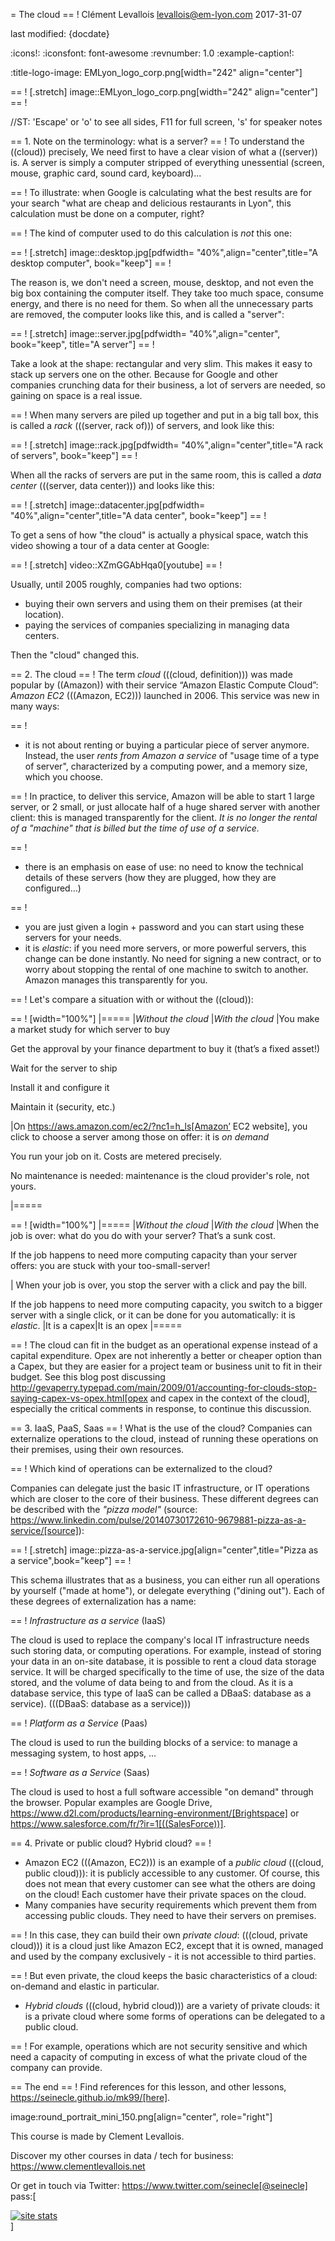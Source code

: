 = The cloud
== !
Clément Levallois <levallois@em-lyon.com>
2017-31-07

last modified: {docdate}

:icons!:
:iconsfont:   font-awesome
:revnumber: 1.0
:example-caption!:

:title-logo-image: EMLyon_logo_corp.png[width="242" align="center"]

== !
[.stretch]
image::EMLyon_logo_corp.png[width="242" align="center"]
== !


//ST: 'Escape' or 'o' to see all sides, F11 for full screen, 's' for speaker notes

== 1. Note on the terminology: what is a server?
== !
To understand the ((cloud)) precisely, We need first to have a clear vision of what a ((server)) is. A server is simply a computer stripped of everything unessential (screen, mouse, graphic card, sound card, keyboard)...

== !
To illustrate: when Google is calculating what the best results are for your search "what are cheap and delicious restaurants in Lyon", this calculation must be done on a computer, right?

== !
The kind of computer used to do this calculation is *not* this one:

== !
[.stretch]
image::desktop.jpg[pdfwidth= "40%",align="center",title="A desktop computer", book="keep"]
== !


The reason is, we don't need a screen, mouse, desktop, and not even the big box containing the computer itself.
They take too much space, consume energy, and there is no need for them.
So when all the unnecessary parts are removed, the computer looks like this, and is called a "server":

== !
[.stretch]
image::server.jpg[pdfwidth= "40%",align="center", book="keep", title="A server"]
== !


Take a look at the shape: rectangular and very slim.
This makes it easy to stack up servers one on the other.
Because for Google and other companies crunching data for their business, a lot of servers are needed, so gaining on space is a real issue.

== !
When many servers are piled up together and put in a big tall box, this is called a *rack* (((server, rack of))) of servers, and look like this:

== !
[.stretch]
image::rack.jpg[pdfwidth= "40%",align="center",title="A rack of servers", book="keep"]
== !


When all the racks of servers are put in the same room, this is called a *data center* (((server, data center))) and looks like this:

== !
[.stretch]
image::datacenter.jpg[pdfwidth= "40%",align="center",title="A data center", book="keep"]
== !


To get a sens of how "the cloud" is actually a physical space, watch this video showing a tour of a data center at Google:

== !
[.stretch]
video::XZmGGAbHqa0[youtube]
== !


Usually, until 2005 roughly, companies had two options:

- buying their own servers and using them on their premises (at their location).
- paying the services of companies specializing in managing data centers.

Then the "cloud" changed this.

== 2. The cloud
== !
The term *cloud* (((cloud, definition))) was made popular by ((Amazon)) with their service “Amazon Elastic Compute Cloud”: *Amazon EC2* (((Amazon, EC2))) launched in 2006. This service was new in many ways:


== !
- it is not about renting or buying a particular piece of server anymore.
Instead, the user *rents from Amazon a service* of "usage time of a type of server", characterized by a computing power, and a memory size, which you choose.

== !
In practice, to deliver this service, Amazon will be able to start 1 large server, or 2 small, or just allocate half of a huge shared server with another client: this is managed transparently for the client.
*It is no longer the rental of a "machine" that is billed but the time of use of a service.*

== !
- there is an emphasis on ease of use: no need to know the technical details of these servers (how they are plugged, how they are configured…)

== !
- you are just given a login + password and you can start using these servers for your needs.
- it is *elastic*: if you need more servers, or more powerful servers, this change can be done instantly.
No need for signing a new contract, or to worry about stopping the rental of one machine to switch to another.
Amazon manages this transparently for you.

== !
Let's compare a situation with or without the ((cloud)):


== !
[width="100%"]
|=====
|*Without the cloud* |*With the cloud*
|You make a market study for which server to buy

Get the approval by your finance department to buy it (that’s a fixed asset!)

Wait for the server to ship

Install it and configure it

Maintain it (security, etc.)

|On https://aws.amazon.com/ec2/?nc1=h_ls[Amazon’ EC2 website], you click to choose a server among those on offer: it is *on demand*

You run your job on it.
Costs are metered precisely.

No maintenance is needed: maintenance is the cloud provider's role, not yours.

|=====


== !
[width="100%"]
|=====
|*Without the cloud* |*With the cloud*
|When the job is over: what do you do with your server? That’s a sunk cost.

If the job happens to need more computing capacity than your server offers: you are stuck with your too-small-server!

|
When your job is over, you stop the server with a click and pay the bill.

If the job happens to need more computing capacity, you switch to a bigger server with a single click, or it can be done for you automatically: it is *elastic*.
|It is a capex|It is an opex
|=====


== !
The cloud can fit in the budget as an operational expense instead of a capital expenditure.
Opex are not inherently a better or cheaper option than a Capex, but they are easier for a project team or business unit to fit in their budget.
See this blog post discussing  http://gevaperry.typepad.com/main/2009/01/accounting-for-clouds-stop-saying-capex-vs-opex.html[opex and capex in the context of the cloud], especially the critical comments in response, to continue this discussion.

== 3. IaaS, PaaS, Saas
== !
What is the use of the cloud? Companies can externalize operations to the cloud, instead of running these operations on their premises, using their own resources.


== !
Which kind of operations can be externalized to the cloud?

Companies can delegate just the basic IT infrastructure, or IT operations which are closer to the core of their business. These different degrees can be described with the *"pizza model"* (source: https://www.linkedin.com/pulse/20140730172610-9679881-pizza-as-a-service/[source]):

== !
[.stretch]
image::pizza-as-a-service.jpg[align="center",title="Pizza as a service",book="keep"]
== !



This schema illustrates that as a business, you can either run all operations by yourself ("made at home"), or delegate everything ("dining out").
Each of these degrees of externalization has a name:


== !
*Infrastructure as a service* (IaaS)

The cloud is used to replace the company's local IT infrastructure needs such storing data, or computing operations.
For example, instead of storing your data in an on-site database, it is possible to rent a cloud data storage service.
It will be charged specifically to the time of use, the size of the data stored, and the volume of data being to and from the cloud.
As it is a database service, this type of IaaS can be called a DBaaS: database as a service). (((DBaaS: database as a service)))


== !
*Platform as a Service* (Paas)

The cloud is used to run the building blocks of a service: to manage a messaging system, to host apps, ...


== !
*Software as a Service* (Saas)

The cloud is used to host a full software accessible "on demand" through the browser.
Popular examples are Google Drive, https://www.d2l.com/products/learning-environment/[Brightspace] or https://www.salesforce.com/fr/?ir=1[((SalesForce))].

== 4. Private or public cloud? Hybrid cloud?
== !

- Amazon EC2 (((Amazon, EC2))) is an example of a *public cloud* (((cloud, public cloud))): it is publicly accessible to any customer. Of course, this does not mean that every customer can see what the others are doing on the cloud! Each customer have their private spaces on the cloud.
- Many companies have security requirements which prevent them from accessing public clouds.
They need to have their servers on premises.

== !
In this case, they can build their own *private cloud*: (((cloud, private cloud))) it is a cloud just like Amazon EC2, except that it is owned, managed and used by the company exclusively - it is not accessible to third parties.

== !
But even private, the cloud keeps the basic characteristics of a cloud: on-demand and elastic in particular.
- *Hybrid clouds* (((cloud, hybrid cloud))) are a variety of private clouds: it is a private cloud where some forms of operations can be delegated to a public cloud.


== !
For example, operations which are not security sensitive and which need a capacity of computing in excess of what the private cloud of the company can provide.

== The end
== !
Find references for this lesson, and other lessons, https://seinecle.github.io/mk99/[here].

image:round_portrait_mini_150.png[align="center", role="right"]

This course is made by Clement Levallois.

Discover my other courses in data / tech for business: https://www.clementlevallois.net

Or get in touch via Twitter: https://www.twitter.com/seinecle[@seinecle]
pass:[    <!-- Start of StatCounter Code for Default Guide -->
    <script type="text/javascript">
        var sc_project = 11411204;
        var sc_invisible = 1;
        var sc_security = "11411204";
        var scJsHost = (("https:" == document.location.protocol) ?
            "https://secure." : "http://www.");
        document.write("<sc" + "ript type='text/javascript' src='" +
            scJsHost +
            "statcounter.com/counter/counter.js'></" + "script>");
    </script>
    <noscript><div class="statcounter"><a title="site stats"
    href="http://statcounter.com/" target="_blank"><img
    class="statcounter"
    src="//c.statcounter.com/11411204/0/11411204/1/" alt="site
    stats"></a></div></noscript>
    <!-- End of StatCounter Code for Default Guide -->]
